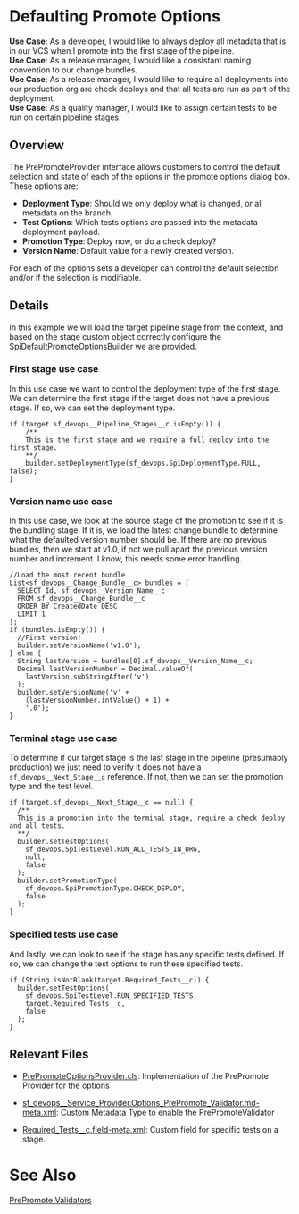 # Defaulting Promote Options

**Use Case**: As a developer, I would like to always deploy all metadata that is in our VCS when I promote into the first stage of the pipeline.  
**Use Case**: As a release manager, I would like a consistant naming convention to our change bundles.  
**Use Case**: As a release manager, I would like to require all deployments into our production org are check deploys and that all tests are run as part of the deployment.  
**Use Case**: As a quality manager, I would like to assign certain tests to be run on certain pipeline stages.

## Overview

The PrePromoteProvider interface allows customers to control the default selection and state of each of the options in the promote options dialog box. These options are:

- **Deployment Type**: Should we only deploy what is changed, or all metadata on the branch.
- **Test Options**: Which tests options are passed into the metadata deployment payload.
- **Promotion Type**: Deploy now, or do a check deploy?
- **Version Name**: Default value for a newly created version.

For each of the options sets a developer can control the default selection and/or if the selection is modifiable.

## Details

In this example we will load the target pipeline stage from the context, and based on the stage custom object correctly configure the SpiDefaultPromoteOptionsBuilder we are provided.

### First stage use case

In this use case we want to control the deployment type of the first stage. We can determine the first stage if the target does not have a previous stage. If so, we can set the deployment type.

```
if (target.sf_devops__Pipeline_Stages__r.isEmpty()) {
    /**
    This is the first stage and we require a full deploy into the first stage.
    **/
    builder.setDeploymentType(sf_devops.SpiDeploymentType.FULL, false);
}
```

### Version name use case

In this use case, we look at the source stage of the promotion to see if it is the bundling stage. If it is, we load the latest change bundle to determine what the defaulted version number should be. If there are no previous bundles, then we start at v1.0, if not we pull apart the previous version number and increment. I know, this needs some error handling.

```
//Load the most recent bundle
List<sf_devops__Change_Bundle__c> bundles = [
  SELECT Id, sf_devops__Version_Name__c
  FROM sf_devops__Change_Bundle__c
  ORDER BY CreatedDate DESC
  LIMIT 1
];
if (bundles.isEmpty()) {
  //First version!
  builder.setVersionName('v1.0');
} else {
  String lastVersion = bundles[0].sf_devops__Version_Name__c;
  Decimal lastVersionNumber = Decimal.valueOf(
    lastVersion.subStringAfter('v')
  );
  builder.setVersionName('v' +
    (lastVersionNumber.intValue() + 1) +
    '.0');
}

```

### Terminal stage use case

To determine if our target stage is the last stage in the pipeline (presumably production) we just need to verify it does not have a `sf_devops__Next_Stage__c` reference. If not, then we can set the promotion type and the test level.

```
if (target.sf_devops__Next_Stage__c == null) {
  /**
  This is a promotion into the terminal stage, require a check deploy and all tests.
  **/
  builder.setTestOptions(
    sf_devops.SpiTestLevel.RUN_ALL_TESTS_IN_ORG,
    null,
    false
  );
  builder.setPromotionType(
    sf_devops.SpiPromotionType.CHECK_DEPLOY,
    false
  );
}

```

### Specified tests use case

And lastly, we can look to see if the stage has any specific tests defined. If so, we can change the test options to run these specified tests.

```
if (String.isNotBlank(target.Required_Tests__c)) {
  builder.setTestOptions(
    sf_devops.SpiTestLevel.RUN_SPECIFIED_TESTS,
    target.Required_Tests__c,
    false
  );
}
```

## Relevant Files

- [PrePromoteOptionsProvider.cls](../../force-app/main/default/classes/prePromote/PrePromoteOptionsProvider.cls): Implementation of the PrePromote Provider for the options

- [sf_devops\_\_Service_Provider.Options_PrePromote_Validator.md-meta.xml](../../force-app/main/default/customMetadata/sf_devops__Service_Provider.Options_PrePromote_Validator.md-meta.xml): Custom Metadata Type to enable the PrePromoteValidator

- [Required_Tests\_\_c.field-meta.xml](../../force-app/main/default/objects/sf_devops__Pipeline_Stage__c/fields/Required_Tests__c.field-meta.xml): Custom field for specific tests on a stage.

# See Also

[PrePromote Validators](../PrePromoteValidators.md)
